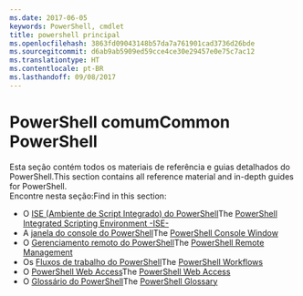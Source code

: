 ```yaml
---
ms.date: 2017-06-05
keywords: PowerShell, cmdlet
title: powershell principal
ms.openlocfilehash: 3863fd09043148b57da7a761901cad3736d26bde
ms.sourcegitcommit: d6ab9ab5909ed59cce4ce30e29457e0e75c7ac12
ms.translationtype: HT
ms.contentlocale: pt-BR
ms.lasthandoff: 09/08/2017
---
```

# <a name="common-powershell"></a><span data-ttu-id="2b5bd-103">PowerShell comum</span><span class="sxs-lookup"><span data-stu-id="2b5bd-103">Common PowerShell</span></span>
<span data-ttu-id="2b5bd-104">Esta seção contém todos os materiais de referência e guias detalhados do PowerShell.</span><span class="sxs-lookup"><span data-stu-id="2b5bd-104">This section contains all reference material and in-depth guides for PowerShell.</span></span>  
<span data-ttu-id="2b5bd-105">Encontre nesta seção:</span><span class="sxs-lookup"><span data-stu-id="2b5bd-105">Find in this section:</span></span>
- <span data-ttu-id="2b5bd-106">O [ISE (Ambiente de Script Integrado) do PowerShell](ise-guide.md)</span><span class="sxs-lookup"><span data-stu-id="2b5bd-106">The [PowerShell Integrated Scripting Environment -ISE-](ise-guide.md)</span></span>
- <span data-ttu-id="2b5bd-107">A [janela do console do PowerShell](console-guide.md)</span><span class="sxs-lookup"><span data-stu-id="2b5bd-107">The [PowerShell Console Window](console-guide.md)</span></span>
- <span data-ttu-id="2b5bd-108">O [Gerenciamento remoto do PowerShell](Running-Remote-Commands.md)</span><span class="sxs-lookup"><span data-stu-id="2b5bd-108">The [PowerShell Remote Management](Running-Remote-Commands.md)</span></span>
- <span data-ttu-id="2b5bd-109">Os [Fluxos de trabalho do PowerShell](workflows-guide.md)</span><span class="sxs-lookup"><span data-stu-id="2b5bd-109">The [PowerShell Workflows](workflows-guide.md)</span></span>
- <span data-ttu-id="2b5bd-110">O [PowerShell Web Access](web-access.md)</span><span class="sxs-lookup"><span data-stu-id="2b5bd-110">The [PowerShell Web Access](web-access.md)</span></span>
- <span data-ttu-id="2b5bd-111">O [Glossário do PowerShell](../Windows-PowerShell-Glossary.md)</span><span class="sxs-lookup"><span data-stu-id="2b5bd-111">The [PowerShell Glossary](../Windows-PowerShell-Glossary.md)</span></span>


